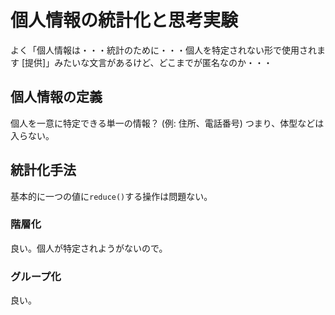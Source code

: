 # 個人情報の統計化と思考実験
よく「個人情報は・・・統計のために・・・個人を特定されない形で使用されます \[提供\]」みたいな文言があるけど、どこまでが匿名なのか・・・

## 個人情報の定義
個人を一意に特定できる単一の情報？ (例: 住所、電話番号)
つまり、体型などは入らない。

## 統計化手法
基本的に一つの値に`reduce()`する操作は問題ない。

### 階層化
良い。個人が特定されようがないので。

### グループ化
良い。
